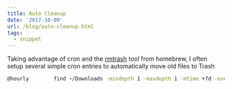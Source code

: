 ```yaml
---
title: Auto Cleanup
date: '2017-10-09'
url: /blog/auto-cleanup.html
tags:
  - snippet
---
```


Taking advantage of cron and the [rmtrash] tool from homebrew, I often setup several simple cron entries to automatically move old files to Trash

```bash
@hourly        find ~/Downloads -mindepth 1 -maxdepth 1 -mtime +7d -exec /usr/local/bin/rmtrash '{}' \;
```

[rmtrash]: http://www.nightproductions.net/cli.htm
